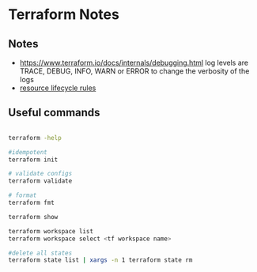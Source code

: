 # Terraform Notes


## Notes
- https://www.terraform.io/docs/internals/debugging.html log levels are TRACE, DEBUG, INFO, WARN or ERROR to change the verbosity of the logs
- [resource lifecycle rules](https://www.terraform.io/docs/language/meta-arguments/lifecycle.html)

## Useful commands

```bash

terraform -help

#idempotent
terraform init

# validate configs
terraform validate

# format
terraform fmt

terraform show

terraform workspace list
terraform workspace select <tf workspace name>

#delete all states
terraform state list | xargs -n 1 terraform state rm
```
